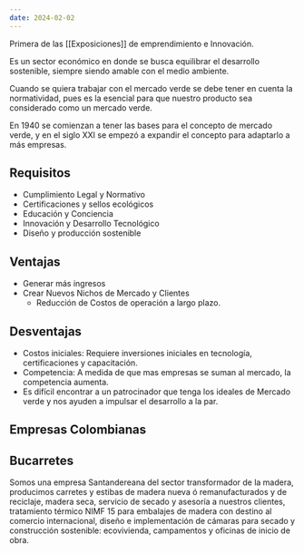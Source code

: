 ```yaml
---
date: 2024-02-02
---
```


Primera de las [[Exposiciones]] de emprendimiento e Innovación.

Es un sector económico en donde se busca equilibrar el desarrollo sostenible, siempre siendo amable con el medio ambiente.

Cuando se quiera trabajar con el mercado verde se debe tener en cuenta la normatividad, pues es la esencial para que nuestro producto sea considerado como un mercado verde.

En 1940 se comienzan a tener las bases para el concepto de mercado verde, y en el siglo XXI se empezó a expandir el concepto para adaptarlo a más empresas.

## Requisitos
- Cumplimiento Legal y Normativo
- Certificaciones y sellos ecológicos
- Educación y Conciencia
- Innovación y Desarrollo Tecnológico
- Diseño y producción sostenible

## Ventajas
- Generar más ingresos
- Crear Nuevos Nichos de Mercado y Clientes
	- Reducción de Costos de operación a largo plazo.

## Desventajas
- Costos iniciales: Requiere inversiones iniciales en tecnología, certificaciones y capacitación.
- Competencia: A medida de que mas empresas se suman al mercado, la competencia aumenta.
- Es difícil encontrar a un patrocinador que tenga los ideales de Mercado verde y nos ayuden a impulsar el desarrollo a la par.

## Empresas Colombianas 
## Bucarretes
Somos una empresa Santandereana del sector transformador de la madera, producimos carretes y estibas de madera nueva ó remanufacturados y de reciclaje, madera seca, servicio de secado y asesoría a nuestros clientes, tratamiento térmico NIMF 15 para embalajes de madera con destino al comercio internacional, diseño e implementación de cámaras para secado y construcción sostenible: ecovivienda, campamentos y oficinas de inicio de obra.